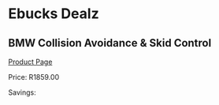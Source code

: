 
# Ebucks Dealz
## BMW Collision Avoidance & Skid Control
[Product Page](https://www.ebucks.com/web/shop/productSelected.do?prodId=212709266&catId=322194323)

Price: R1859.00

Savings: 


	